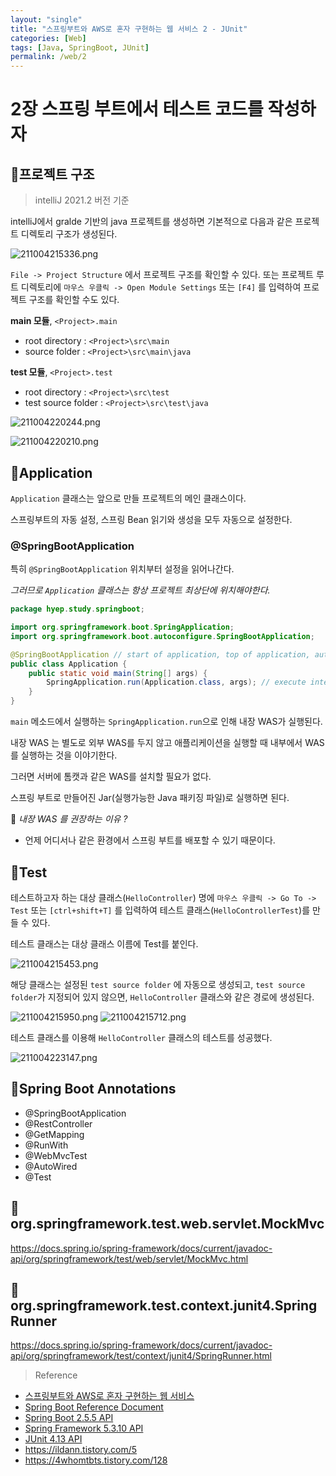 ```yaml
---
layout: "single"
title: "스프링부트와 AWS로 혼자 구현하는 웹 서비스 2 - JUnit"
categories: [Web]
tags: [Java, SpringBoot, JUnit]
permalink: /web/2
---
```


# 2장 스프링 부트에서 테스트 코드를 작성하자

## 💜프로젝트 구조

>intelliJ 2021.2 버전 기준

intelliJ에서 gralde 기반의 java 프로젝트를 생성하면 기본적으로 다음과 같은 프로젝트 디렉토리 구조가 생성된다.

![211004215336.png](/assets/images/211004215336.png)

`File -> Project Structure` 에서 프로젝트 구조를 확인할 수 있다.
또는 프로젝트 루트 디렉토리에 `마우스 우클릭 -> Open Module Settings` 또는 `[F4]` 를 입력하여 프로젝트 구조를 확인할 수도 있다.

**main 모듈**, `<Project>.main`
- root directory : `<Project>\src\main`
- source folder : `<Project>\src\main\java`

**test 모듈**, `<Project>.test`
- root directory : `<Project>\src\test`
- test source folder : `<Project>\src\test\java`

![211004220244.png](/assets/images/211004220244.png)

![211004220210.png](/assets/images/211004220210.png)


## 💜Application 

`Application` 클래스는 앞으로 만들 프로젝트의 메인 클래스이다.

스프링부트의 자동 설정, 스프링 Bean 읽기와 생성을 모두 자동으로 설정한다.

### **@SpringBootApplication**

특히 `@SpringBootApplication` 위치부터 설정을 읽어나간다.

*그러므로 `Application` 클래스는 항상 프로젝트 최상단에 위치해야한다.*

```java
package hyep.study.springboot;

import org.springframework.boot.SpringApplication;
import org.springframework.boot.autoconfigure.SpringBootApplication;

@SpringBootApplication // start of application, top of application, auto SpringBoot configuration, Spring Bean reading and creation
public class Application {
    public static void main(String[] args) {
        SpringApplication.run(Application.class, args); // execute internal WAS
    }
}

```

`main` 메소드에서 실행하는 `SpringApplication.run`으로 인해 내장 WAS가 실행된다. 

내장 WAS 는 별도로 외부 WAS를 두지 않고 애플리케이션을 실행할 때 내부에서 WAS를 실행하는 것을 이야기한다.

그러면 서버에 톰캣과 같은 WAS를 설치할 필요가 없다.

스프링 부트로 만들어진 Jar(실행가능한 Java 패키징 파일)로 실행하면 된다.

🥕 *내장 WAS 를 권장하는 이유 ?*
 - 언제 어디서나 같은 환경에서 스프링 부트를 배포할 수 있기 때문이다.

## 💜Test

테스트하고자 하는 대상 클래스(`HelloController`) 명에 `마우스 우클릭 -> Go To -> Test` 또는 `[ctrl+shift+T]` 를 입력하여 테스트 클래스(`HelloControllerTest`)를 만들 수 있다.

테스트 클래스는 대상 클래스 이름에 Test를 붙인다.

![211004215453.png](/assets/images/211004215453.png)

해당 클래스는 설정된 `test source folder` 에 자동으로 생성되고, `test source folder`가 지정되어 있지 않으면, `HelloController` 클래스와 같은 경로에 생성된다. 

![211004215950.png](/assets/images/211004215950.png)
![211004215712.png](/assets/images/211004215712.png)

테스트 클래스를 이용해 `HelloController` 클래스의 테스트를 성공했다.

![211004223147.png](/assets/images/211004223147.png)

## 💜Spring Boot Annotations

- @SpringBootApplication
- @RestController
- @GetMapping
- @RunWith
- @WebMvcTest
- @AutoWired
- @Test

## 💜org.springframework.test.web.servlet.MockMvc

https://docs.spring.io/spring-framework/docs/current/javadoc-api/org/springframework/test/web/servlet/MockMvc.html

## 💜org.springframework.test.context.junit4.SpringRunner

https://docs.spring.io/spring-framework/docs/current/javadoc-api/org/springframework/test/context/junit4/SpringRunner.html

>Reference
- [스프링부트와 AWS로 혼자 구현하는 웹 서비스](https://jojoldu.tistory.com/463)
- [Spring Boot Reference Document](https://docs.spring.io/spring-boot/docs/current/reference/htmlsingle/)
- [Spring Boot 2.5.5 API](https://docs.spring.io/spring-boot/docs/2.5.5/api/)
- [Spring Framework 5.3.10 API](https://docs.spring.io/spring-framework/docs/current/javadoc-api/)
- [JUnit 4.13 API](https://junit.org/junit4/javadoc/4.13/overview-summary.html)
- https://ildann.tistory.com/5
- https://4whomtbts.tistory.com/128